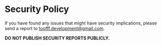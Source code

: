 Security Policy
===============

If you have found any issues that might have security implications, please send a report to toofff.development@gmail.com.

**DO NOT PUBLISH SECURITY REPORTS PUBLICLY.**
